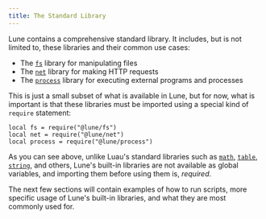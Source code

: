 ```yaml
---
title: The Standard Library
---
```


Lune contains a comprehensive standard library. It includes, but
is not limited to, these libraries and their common use cases:

- The [`fs`](../../api-reference/fs.md) library for manipulating files
- The [`net`](../../api-reference/net.md) library for making HTTP requests
- The [`process`](../../api-reference/process.md) library for executing external programs and processes

This is just a small subset of what is available in Lune, but for now, what is important is that
these libraries must be imported using a special kind of `require` statement:

```luau copy
local fs = require("@lune/fs")
local net = require("@lune/net")
local process = require("@lune/process")
```

As you can see above, unlike Luau's standard libraries such as
[`math`](https://luau-lang.org/library#math-library),
[`table`](https://luau-lang.org/library#table-library),
[`string`](https://luau-lang.org/library#string-library), and others, Lune's built-in libraries
are not available as global variables, and importing them before using them is, _required_.

The next few sections will contain examples of how to run scripts, more specific usage of Lune's
built-in libraries, and what they are most commonly used for.
